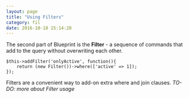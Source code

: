 ```yaml
---
layout: page
title: "Using Filters"
category: fil
date: 2016-10-18 15:14:28
---
```


The second part of Blueprint is the **Filter** - a sequence of commands that add to the query without overwriting each other.

    $this->addFilter('onlyActive', function(){
        return (new Filter())->where(['active' => 1]);
    });
    
Filters are a convenient way to add-on extra where and join clauses.  *TO-DO: more about Filter usage*